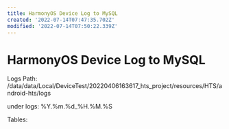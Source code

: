 ```yaml
---
title: HarmonyOS Device Log to MySQL
created: '2022-07-14T07:47:35.702Z'
modified: '2022-07-14T07:50:22.339Z'
---
```


# HarmonyOS Device Log to MySQL

Logs Path:
/data/data/Local/DeviceTest/20220406163617_hts_project/resources/HTS/android-hts/logs

under logs:
%Y.%m.%d_%H.%M.%S

Tables:


